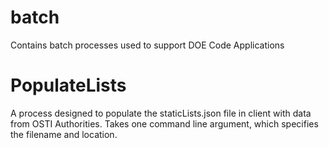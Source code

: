 # batch
Contains batch processes used to support DOE Code Applications


# PopulateLists
A process designed to populate the staticLists.json file in client with data from OSTI Authorities. Takes one command line argument, which
specifies the filename and location.

